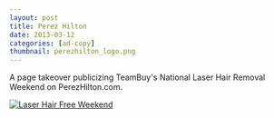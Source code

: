```yaml
---
layout: post
title: Perez Hilton
date: 2013-03-12
categories: [ad-copy]
thumbnail: perezhilton_logo.png
---
```


<p>A page takeover publicizing TeamBuy's National Laser Hair Removal Weekend on PerezHilton.com.</p>  

<a class="zoom" href="{{ site.url }}/images/laser hair free weekend.png">
  <img alt="Laser Hair Free Weekend" src="{{ site.url }}/images/laser hair free weekend.png"/>
</a>


